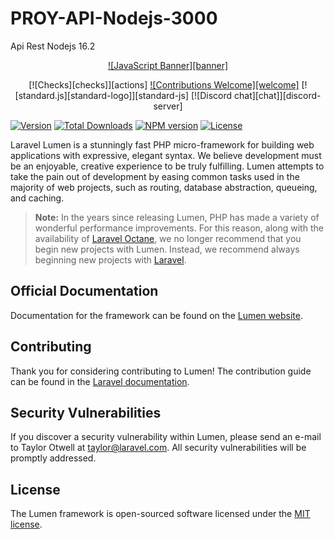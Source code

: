 # PROY-API-Nodejs-3000
Api Rest Nodejs 16.2


<div align="center">

  [![JavaScript Banner][banner]](DIRECTORY.md)

  [![Checks][checks]][actions]
  [![Contributions Welcome][welcome]](CONTRIBUTING.md)
  [![standard.js][standard-logo]][standard-js]
  [![Discord chat][chat]][discord-server]

  
</div>

[![Version ](https://travis-ci.org/laravel/lumen-framework.svg)]()
[![Total Downloads](https://img.shields.io/packagist/dt/laravel/lumen-framework)](https://packagist.org/packages/laravel/lumen-framework)
[![NPM version][npm-image]][npm-url]
[![License](https://img.shields.io/packagist/l/laravel/lumen)](https://packagist.org/packages/laravel/lumen-framework)





[npm-image]: https://img.shields.io/npm/v/js-to-java.svg?style=flat-square
[npm-url]: https://npmjs.org/package/js-to-java
[travis-image]: https://img.shields.io/travis/node-modules/js-to-java.svg?style=flat-square
[travis-url]: https://travis-ci.org/node-modules/js-to-java
[cov-image]: http://codecov.io/github/node-modules/js-to-java/coverage.svg?branch=master
[cov-url]: http://codecov.io/github/node-modules/js-to-java?branch=master
[download-image]: https://img.shields.io/npm/dm/js-to-java.svg?style=flat-square
[download-url]: https://npmjs.org/package/js-to-java


Laravel Lumen is a stunningly fast PHP micro-framework for building web applications with expressive, elegant syntax. We believe development must be an enjoyable, creative experience to be truly fulfilling. Lumen attempts to take the pain out of development by easing common tasks used in the majority of web projects, such as routing, database abstraction, queueing, and caching.

> **Note:** In the years since releasing Lumen, PHP has made a variety of wonderful performance improvements. For this reason, along with the availability of [Laravel Octane](https://laravel.com/docs/octane), we no longer recommend that you begin new projects with Lumen. Instead, we recommend always beginning new projects with [Laravel](https://laravel.com).

## Official Documentation

Documentation for the framework can be found on the [Lumen website](https://lumen.laravel.com/docs).

## Contributing

Thank you for considering contributing to Lumen! The contribution guide can be found in the [Laravel documentation](https://laravel.com/docs/contributions).

## Security Vulnerabilities

If you discover a security vulnerability within Lumen, please send an e-mail to Taylor Otwell at taylor@laravel.com. All security vulnerabilities will be promptly addressed.

## License

The Lumen framework is open-sourced software licensed under the [MIT license](https://opensource.org/licenses/MIT).
